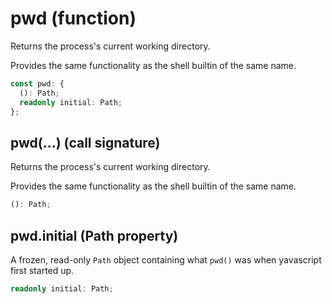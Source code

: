 # pwd (function)

Returns the process's current working directory.

Provides the same functionality as the shell builtin of the same name.

```ts
const pwd: {
  (): Path;
  readonly initial: Path;
};
```

## pwd(...) (call signature)

Returns the process's current working directory.

Provides the same functionality as the shell builtin of the same name.

```ts
(): Path;
```

## pwd.initial (Path property)

A frozen, read-only `Path` object containing what `pwd()` was when
yavascript first started up.

```ts
readonly initial: Path;
```
